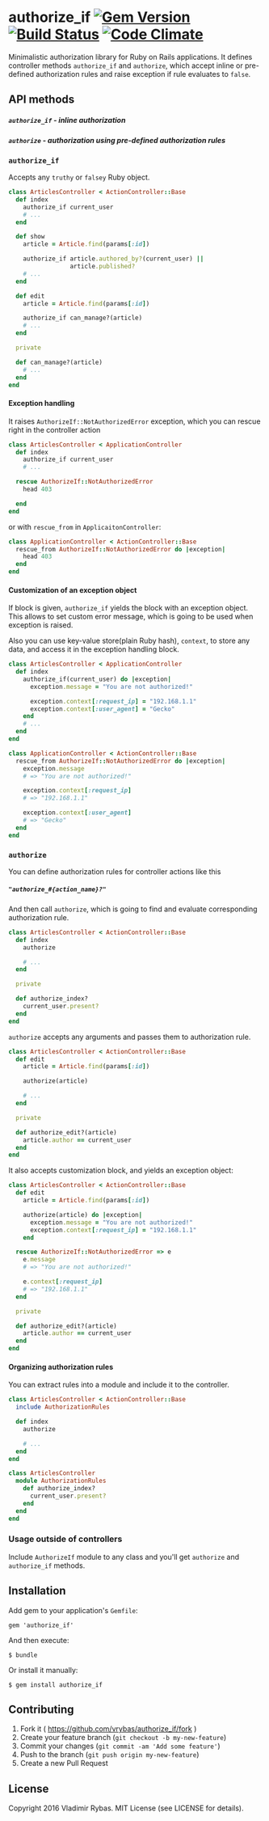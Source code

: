 # authorize_if [![Gem Version](https://badge.fury.io/rb/authorize_if.svg)](https://badge.fury.io/rb/authorize_if) [![Build Status](https://travis-ci.org/vrybas/authorize_if.svg?branch=master)](https://travis-ci.org/vrybas/authorize_if) [![Code Climate](https://codeclimate.com/github/vrybas/authorize_if/badges/gpa.svg)](https://codeclimate.com/github/vrybas/authorize_if)

Minimalistic authorization library for Ruby on Rails applications. It
defines controller methods `authorize_if` and `authorize`, which accept
inline or pre-defined authorization rules and raise exception if rule
evaluates to `false`.

## API methods

##### `authorize_if` - inline authorization
##### `authorize`    - authorization using pre-defined authorization rules

### `authorize_if`

Accepts any `truthy` or `falsey` Ruby object.

```ruby
class ArticlesController < ActionController::Base
  def index
    authorize_if current_user
    # ...
  end

  def show
    article = Article.find(params[:id])

    authorize_if article.authored_by?(current_user) ||
                 article.published?
    # ...
  end

  def edit
    article = Article.find(params[:id])

    authorize_if can_manage?(article)
    # ...
  end

  private

  def can_manage?(article)
    # ...
  end
end
```

#### Exception handling

It raises `AuthorizeIf::NotAuthorizedError` exception, which you can
rescue right in the controller action

```ruby
class ArticlesController < ApplicationController
  def index
    authorize_if current_user
    # ...

  rescue AuthorizeIf::NotAuthorizedError
    head 403

  end
end
```

or with `rescue_from` in `ApplicaitonController`:

```ruby
class ApplicationController < ActionController::Base
  rescue_from AuthorizeIf::NotAuthorizedError do |exception|
    head 403
  end
end
```

#### Customization of an exception object

If block is given, `authorize_if` yields the block with an exception
object. This allows to set custom error message, which is going to be
used when exception is raised.

Also you can use key-value store(plain Ruby hash), `context`, to store
any data, and access it in the exception handling block.

```ruby
class ArticlesController < ApplicationController
  def index
    authorize_if(current_user) do |exception|
      exception.message = "You are not authorized!"

      exception.context[:request_ip] = "192.168.1.1"
      exception.context[:user_agent] = "Gecko"
    end
    # ...
  end
end
```

```ruby
class ApplicationController < ActionController::Base
  rescue_from AuthorizeIf::NotAuthorizedError do |exception|
    exception.message
    # => "You are not authorized!"

    exception.context[:request_ip]
    # => "192.168.1.1"

    exception.context[:user_agent]
    # => "Gecko"
  end
end
```

### `authorize`

You can define authorization rules for controller actions like this

##### `"authorize_#{action_name}?"`

And then call `authorize`, which is going to find and evaluate
corresponding authorization rule.

```ruby
class ArticlesController < ActionController::Base
  def index
    authorize

    # ...
  end

  private

  def authorize_index?
    current_user.present?
  end
end
```

`authorize` accepts any arguments and passes them to authorization
rule.

```ruby
class ArticlesController < ActionController::Base
  def edit
    article = Article.find(params[:id])

    authorize(article)

    # ...
  end

  private

  def authorize_edit?(article)
    article.author == current_user
  end
end
```

It also accepts customization block, and yields an exception object:

```ruby
class ArticlesController < ActionController::Base
  def edit
    article = Article.find(params[:id])

    authorize(article) do |exception|
      exception.message = "You are not authorized!"
      exception.context[:request_ip] = "192.168.1.1"
    end

  rescue AuthorizeIf::NotAuthorizedError => e
    e.message
    # => "You are not authorized!"

    e.context[:request_ip]
    # => "192.168.1.1"
  end

  private

  def authorize_edit?(article)
    article.author == current_user
  end
end
```

#### Organizing authorization rules

You can extract rules into a module and include it to the
controller.

```ruby
class ArticlesController < ActionController::Base
  include AuthorizationRules

  def index
    authorize

    # ...
  end
end
```

```ruby
class ArticlesController
  module AuthorizationRules
    def authorize_index?
      current_user.present?
    end
  end
end
```

### Usage outside of controllers

Include `AuthorizeIf` module to any class and you'll get `authorize` and
`authorize_if` methods.

## Installation

Add gem to your application's `Gemfile`:

    gem 'authorize_if'

And then execute:

    $ bundle

Or install it manually:

    $ gem install authorize_if

## Contributing

1. Fork it ( https://github.com/vrybas/authorize_if/fork )
2. Create your feature branch (`git checkout -b my-new-feature`)
3. Commit your changes (`git commit -am 'Add some feature'`)
4. Push to the branch (`git push origin my-new-feature`)
5. Create a new Pull Request

## License

Copyright 2016 Vladimir Rybas. MIT License (see LICENSE for details).

